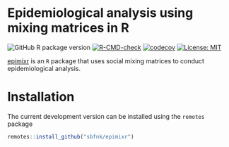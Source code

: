 Epidemiological analysis using mixing matrices in R
================

<!-- badges: start -->

![GitHub R package
version](https://img.shields.io/github/r-package/v/sbfnk/epimixr)
[![R-CMD-check](https://github.com/sbfnk/epimixr/actions/workflows/R-CMD-check.yaml/badge.svg)](https://github.com/sbfnk/epimixr/actions/workflows/R-CMD-check.yaml)
[![codecov](https://codecov.io/github/sbfnk/epimixr/branch/main/graph/badge.svg?token=vK4TWfgYo0)](https://codecov.io/github/sbfnk/epimixr)
[![License:
MIT](https://img.shields.io/badge/License-MIT-yellow.svg)](https://opensource.org/licenses/MIT)
<!-- badges: end -->

[epimixr](https://github.com/sbfnk/epimixr) is an `R` package that uses
social mixing matrices to conduct epidemiological analysis.

# Installation

The current development version can be installed using the `remotes`
package

``` r
remotes::install_github("sbfnk/epimixr")
```
